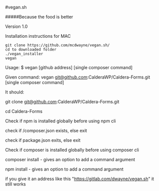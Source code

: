 #vegan.sh

#####Because the food is better

Version 1.0

Installation instructions for MAC
```
git clone https://github.com/mcdwayne/vegan.sh/
cd to downloaded folder 
./vegan_installer
vegan
```


Usage: 
$ vegan [github address] [single composer command]

Given command: 
vegan git@github.com:CalderaWP/Caldera-Forms.git [single composer command]

It should:

git clone git@github.com:CalderaWP/Caldera-Forms.git

cd Caldera-Forms

Check if npm is installed globally before using npm cli

check if /composer.json exists, else exit

check if package.json exits, else exit

Check if composer is installed globally before using composer cli

composer install - gives an option to add a command argument

npm install - gives an option to add a command argument


if you give it an address like this "https://gitlab.com/dwayne/vegan.sh" it still works


